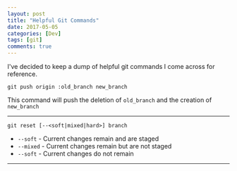 ```yaml
---
layout: post
title: "Helpful Git Commands"
date: 2017-05-05
categories: [Dev]
tags: [git]
comments: true
---
```

I've decided to keep a dump of helpful git commands I come across for reference.

`git push origin :old_branch new_branch`

This command will push the deletion of `old_branch` and the creation of `new_branch`

---

`git reset [--<soft|mixed|hard>] branch`

- `--soft` - Current changes remain and are staged
- `--mixed` - Current changes remain but are not staged
- `--soft` - Current changes do not remain

---
